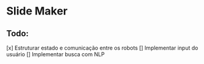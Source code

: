 # Slide Maker

## Todo:

[x] Estruturar estado e comunicação entre os robots
[] Implementar input do usuário
[] Implementar busca com NLP
